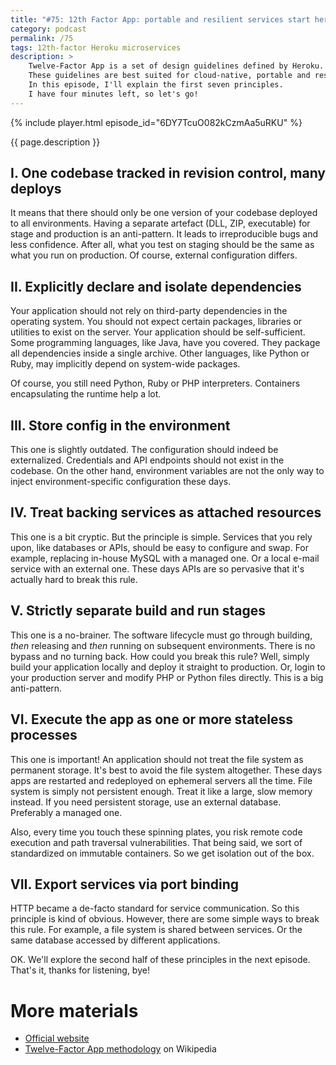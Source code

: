 ```yaml
---
title: "#75: 12th Factor App: portable and resilient services start here. Part 1-7/12"
category: podcast
permalink: /75
tags: 12th-factor Heroku microservices
description: >
    Twelve-Factor App is a set of design guidelines defined by Heroku.
    These guidelines are best suited for cloud-native, portable and resilient services.
    In this episode, I'll explain the first seven principles.
    I have four minutes left, so let's go!
---
```


{% include player.html episode_id="6DY7TcuO082kCzmAa5uRKU" %}

{{ page.description }}

## I. One codebase tracked in revision control, many deploys

It means that there should only be one version of your codebase deployed to all environments.
Having a separate artefact (DLL, ZIP, executable) for stage and production is an anti-pattern.
It leads to irreproducible bugs and less confidence.
After all, what you test on staging should be the same as what you run on production.
Of course, external configuration differs.

## II. Explicitly declare and isolate dependencies

Your application should not rely on third-party dependencies in the operating system.
You should not expect certain packages, libraries or utilities to exist on the server.
Your application should be self-sufficient.
Some programming languages, like Java, have you covered.
They package all dependencies inside a single archive.
Other languages, like Python or Ruby, may implicitly depend on system-wide packages.

Of course, you still need Python, Ruby or PHP interpreters.
Containers encapsulating the runtime help a lot.

## III. Store config in the environment

This one is slightly outdated.
The configuration should indeed be externalized.
Credentials and API endpoints should not exist in the codebase.
On the other hand, environment variables are not the only way to inject environment-specific configuration these days.

## IV. Treat backing services as attached resources

This one is a bit cryptic.
But the principle is simple.
Services that you rely upon, like databases or APIs, should be easy to configure and swap.
For example, replacing in-house MySQL with a managed one.
Or a local e-mail service with an external one.
These days APIs are so pervasive that it's actually hard to break this rule.

## V. Strictly separate build and run stages

This one is a no-brainer.
The software lifecycle must go through building, *then* releasing and *then* running on subsequent environments.
There is no bypass and no turning back.
How could you break this rule?
Well, simply build your application locally and deploy it straight to production.
Or, login to your production server and modify PHP or Python files directly.
This is a big anti-pattern.

## VI. Execute the app as one or more stateless processes

This one is important!
An application should not treat the file system as permanent storage.
It's best to avoid the file system altogether.
These days apps are restarted and redeployed on ephemeral servers all the time.
File system is simply not persistent enough.
Treat it like a large, slow memory instead.
If you need persistent storage, use an external database.
Preferably a managed one.

Also, every time you touch these spinning plates, you risk remote code execution and path traversal vulnerabilities.
That being said, we sort of standardized on immutable containers.
So we get isolation out of the box.

## VII. Export services via port binding

HTTP became a de-facto standard for service communication.
So this principle is kind of obvious.
However, there are some simple ways to break this rule.
For example, a file system is shared between services.
Or the same database accessed by different applications.

OK.
We'll explore the second half of these principles in the next episode.
That's it, thanks for listening, bye!

# More materials

* [Official website](https://12factor.net/)
* [Twelve-Factor App methodology](https://en.wikipedia.org/wiki/Twelve-Factor_App_methodology) on Wikipedia
